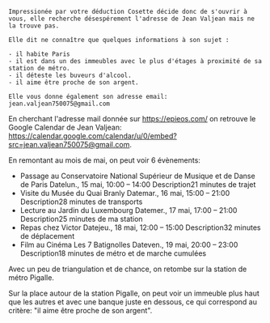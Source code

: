     Impressionée par votre déduction Cosette décide donc de s'ouvrir à vous, elle recherche désespérement l'adresse de Jean Valjean mais ne la trouve pas.

    Elle dit ne connaître que quelques informations à son sujet :

    - il habite Paris
    - il est dans un des immeubles avec le plus d'étages à proximité de sa station de métro.
    - il déteste les buveurs d'alcool.
    - il aime être proche de son argent.
    
    Elle vous donne également son adresse email: jean.valjean750075@gmail.com

En cherchant l'adresse mail donnée sur https://epieos.com/ on retrouve le Google Calendar de Jean Valjean: https://calendar.google.com/calendar/u/0/embed?src=jean.valjean750075@gmail.com.

En remontant au mois de mai, on peut voir 6 évènements:

- Passage au Conservatoire National Supérieur de Musique et de Danse de Paris
    Datelun., 15 mai, 10:00 – 14:00
    Description21 minutes de trajet
- Visite du Musée du Quai Branly
    Datemar., 16 mai, 15:00 – 21:00
    Description28 minutes de transports
- Lecture au Jardin du Luxembourg
    Datemer., 17 mai, 17:00 – 21:00
    Description25 minutes de ma station
- Repas chez Victor
    Datejeu., 18 mai, 12:00 – 15:00
    Description32 minutes de déplacement
- Film au Cinéma Les 7 Batignolles
    Dateven., 19 mai, 20:00 – 23:00
    Description18 minutes de métro et de marche cumulées

Avec un peu de triangulation et de chance, on retombe sur la station de métro Pigalle.

Sur la place autour de la station Pigalle, on peut voir un immeuble plus haut que les autres et avec une banque juste en dessous, ce qui correspond au critère: "il aime être proche de son argent".
